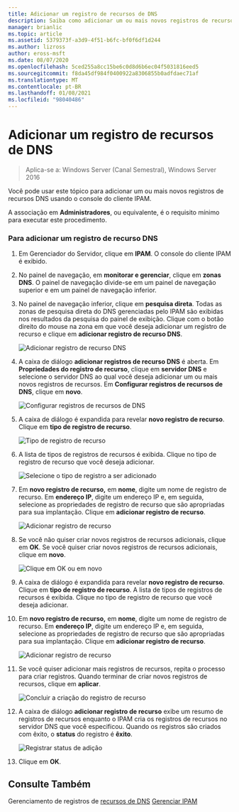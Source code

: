 ```yaml
---
title: Adicionar um registro de recursos de DNS
description: Saiba como adicionar um ou mais novos registros de recursos DNS usando o console do cliente IPAM.
manager: brianlic
ms.topic: article
ms.assetid: 5379373f-a3d9-4f51-b6fc-bf0f6df1d244
ms.author: lizross
author: eross-msft
ms.date: 08/07/2020
ms.openlocfilehash: 5ced255a8cc15be6c0d8d6b6ec04f5031816eed5
ms.sourcegitcommit: f8da45df984f0400922a8306855b0adfdaec71af
ms.translationtype: MT
ms.contentlocale: pt-BR
ms.lasthandoff: 01/08/2021
ms.locfileid: "98040486"
---
```

# <a name="add-a-dns-resource-record"></a>Adicionar um registro de recursos de DNS

>Aplica-se a: Windows Server (Canal Semestral), Windows Server 2016

Você pode usar este tópico para adicionar um ou mais novos registros de recursos DNS usando o console do cliente IPAM.

A associação em **Administradores**, ou equivalente, é o requisito mínimo para executar este procedimento.

### <a name="to-add-a-dns-resource-record"></a>Para adicionar um registro de recurso DNS

1.  Em Gerenciador do Servidor, clique em  **IPAM**. O console do cliente IPAM é exibido.

2.  No painel de navegação, em **monitorar e gerenciar**, clique em **zonas DNS**.  O painel de navegação divide-se em um painel de navegação superior e em um painel de navegação inferior.

3.  No painel de navegação inferior, clique em **pesquisa direta**. Todas as zonas de pesquisa direta do DNS gerenciadas pelo IPAM são exibidas nos resultados da pesquisa do painel de exibição. Clique com o botão direito do mouse na zona em que você deseja adicionar um registro de recurso e clique em **adicionar registro de recurso DNS**.

    ![Adicionar registro de recurso DNS](../../media/Add-a-DNS-Resource-Record/ipam_DNSrr_01.jpg)

4.  A caixa de diálogo **adicionar registros de recurso DNS** é aberta. Em **Propriedades do registro de recurso**, clique em **servidor DNS** e selecione o servidor DNS ao qual você deseja adicionar um ou mais novos registros de recursos. Em **Configurar registros de recursos de DNS**, clique em **novo**.

    ![Configurar registros de recursos de DNS](../../media/Add-a-DNS-Resource-Record/ipam_DNSrr_02.jpg)

5.  A caixa de diálogo é expandida para revelar **novo registro de recurso**. Clique em **tipo de registro de recurso**.

    ![Tipo de registro de recurso](../../media/Add-a-DNS-Resource-Record/ipam_DNSrr_03.jpg)

6.  A lista de tipos de registros de recursos é exibida. Clique no tipo de registro de recurso que você deseja adicionar.

    ![Selecione o tipo de registro a ser adicionado](../../media/Add-a-DNS-Resource-Record/ipam_DNSrr_04.jpg)

7.  Em **novo registro de recurso,** em **nome**, digite um nome de registro de recurso. Em **endereço IP**, digite um endereço IP e, em seguida, selecione as propriedades de registro de recurso que são apropriadas para sua implantação. Clique em **adicionar registro de recurso**.

    ![Adicionar registro de recurso](../../media/Add-a-DNS-Resource-Record/ipam_DNSrr_06.jpg)

8.  Se você não quiser criar novos registros de recursos adicionais, clique em **OK**. Se você quiser criar novos registros de recursos adicionais, clique em **novo**.

    ![Clique em OK ou em novo](../../media/Add-a-DNS-Resource-Record/ipam_DNSrr_r2_01.jpg)

9. A caixa de diálogo é expandida para revelar **novo registro de recurso**. Clique em **tipo de registro de recurso**. A lista de tipos de registros de recursos é exibida. Clique no tipo de registro de recurso que você deseja adicionar.

10. Em **novo registro de recurso,** em **nome**, digite um nome de registro de recurso. Em **endereço IP**, digite um endereço IP e, em seguida, selecione as propriedades de registro de recurso que são apropriadas para sua implantação. Clique em **adicionar registro de recurso**.

    ![Adicionar registro de recurso](../../media/Add-a-DNS-Resource-Record/ipam_DNSrr_r2_02.jpg)

11. Se você quiser adicionar mais registros de recursos, repita o processo para criar registros. Quando terminar de criar novos registros de recursos, clique em **aplicar**.

    ![Concluir a criação do registro de recurso](../../media/Add-a-DNS-Resource-Record/ipam_DNSrr_r2_03.jpg)

12. A caixa de diálogo **adicionar registro de recurso** exibe um resumo de registros de recursos enquanto o IPAM cria os registros de recursos no servidor DNS que você especificou. Quando os registros são criados com êxito, o **status** do registro é **êxito**.

    ![Registrar status de adição](../../media/Add-a-DNS-Resource-Record/ipam_DNSrr_r2_04.jpg)

13. Clique em **OK**.

## <a name="see-also"></a>Consulte Também
Gerenciamento de registros de [recursos de DNS](DNS-Resource-Record-Management.md) 
 [Gerenciar IPAM](Manage-IPAM.md)



